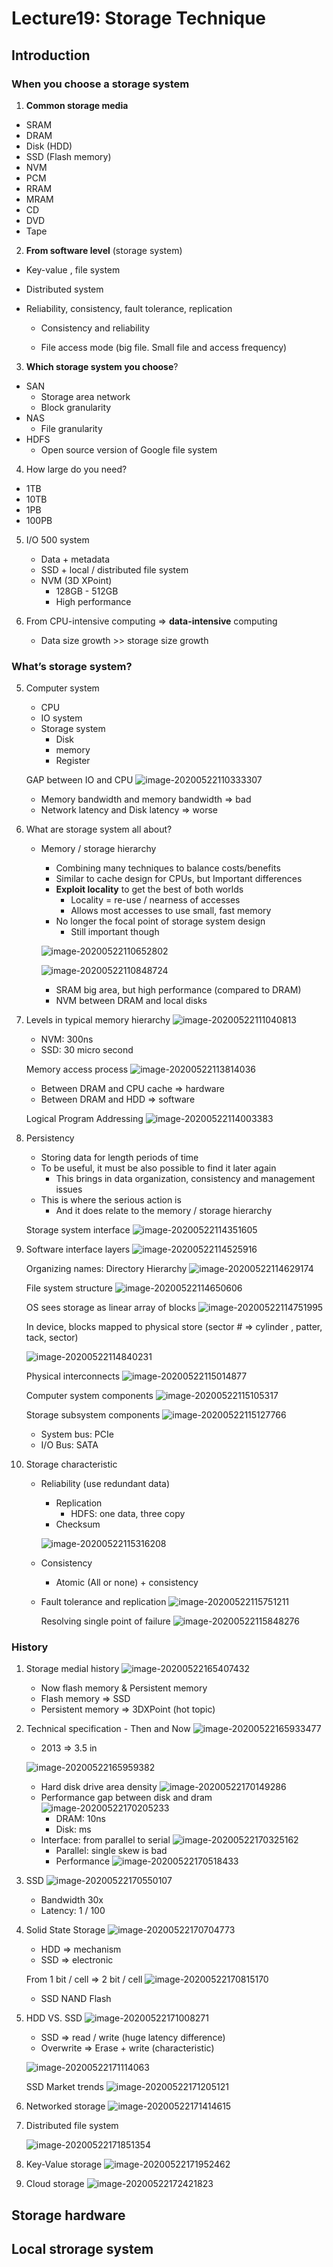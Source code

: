 # Lecture19: Storage Technique

## Introduction

### When you choose a storage system

1. **Common storage media**
  - SRAM
  - DRAM
  - Disk (HDD)
  - SSD (Flash memory)
  - NVM
  - PCM
  - RRAM
  - MRAM
  - CD
  - DVD
  - Tape

2. **From software level** (storage system)
  - Key-value , file system

  - Distributed system

  - Reliability, consistency, fault tolerance, replication
  
	- Consistency and reliability
	
	- File access mode (big file. Small file and access frequency)
3. **Which storage system you choose**?
  - SAN
    - Storage area network
    - Block granularity
  - NAS
    - File granularity
  - HDFS
    - Open source version of Google file system

4. How large do you need?
  - 1TB
  - 10TB
  - 1PB
  - 100PB


5. I/O 500 system

   - Data + metadata
   - SSD + local / distributed file system
   - NVM (3D XPoint)
     - 128GB - 512GB
     - High performance

4. From CPU-intensive computing => **data-intensive** computing

   - Data size growth >> storage size growth

### What’s storage system?

5. Computer system

   - CPU
   - IO system
   - Storage system
     - Disk 
     - memory
     - Register

   GAP between IO and CPU
   ![image-20200522110333307](lec19.assets/image-20200522110333307.png)

   - Memory bandwidth and memory bandwidth => bad
   - Network latency and Disk latency => worse

6. What are storage system all about?

   - Memory / storage hierarchy

     - Combining many techniques to balance costs/benefits
     - Similar to cache design for CPUs, but Important differences
     - **Exploit locality** to get the best of both worlds
       - Locality = re-use / nearness of accesses
       - Allows most accesses to use small, fast memory
     - No longer the focal point of storage system design
       - Still important though

     ![image-20200522110652802](lec19.assets/image-20200522110652802.png)

     ![image-20200522110848724](lec19.assets/image-20200522110848724.png)

     - SRAM big area, but high performance (compared to DRAM)
     - NVM between DRAM and local disks

     

7. Levels in typical memory hierarchy
   ![image-20200522111040813](lec19.assets/image-20200522111040813.png)

   - NVM: 300ns
   - SSD: 30 micro second

   Memory access process
   ![image-20200522113814036](lec19.assets/image-20200522113814036.png)

   - Between DRAM and CPU cache => hardware
   - Between DRAM and HDD => software

   Logical Program Addressing
   ![image-20200522114003383](lec19.assets/image-20200522114003383.png)

8. Persistency

   - Storing data for length periods of time
   - To be useful, it must be also possible to find it later again
     - This brings in data organization, consistency and management issues
   - This is where the serious action is
     - And it does relate to the memory / storage hierarchy

   Storage system interface
   ![image-20200522114351605](lec19.assets/image-20200522114351605.png)

9. Software interface layers
   ![image-20200522114525916](lec19.assets/image-20200522114525916.png)

   Organizing names: Directory Hierarchy
   ![image-20200522114629174](lec19.assets/image-20200522114629174.png)

   File system structure
   ![image-20200522114650606](lec19.assets/image-20200522114650606.png)

   OS sees storage as linear array of blocks
   ![image-20200522114751995](lec19.assets/image-20200522114751995.png)

   In device, blocks mapped to physical store (sector # => cylinder , patter, tack, sector)

   ![image-20200522114840231](lec19.assets/image-20200522114840231.png)

   Physical interconnects
   ![image-20200522115014877](lec19.assets/image-20200522115014877.png)

   Computer system components
   ![image-20200522115105317](lec19.assets/image-20200522115105317.png)

   Storage subsystem components
   ![image-20200522115127766](lec19.assets/image-20200522115127766.png)

   - System bus: PCIe
   - I/O Bus: SATA

10. Storage characteristic

    - Reliability (use redundant data)

      - Replication
        - HDFS: one data, three copy
      - Checksum

      ![image-20200522115316208](lec19.assets/image-20200522115316208.png)

    - Consistency

      - Atomic (All or none) + consistency

    - Fault tolerance and replication
      ![image-20200522115751211](lec19.assets/image-20200522115751211.png)

      Resolving single point of failure
      ![image-20200522115848276](lec19.assets/image-20200522115848276.png)

### History

1. Storage medial history
   ![image-20200522165407432](lec19.assets/image-20200522165407432.png)

   - Now flash memory & Persistent memory
   - Flash memory => SSD
   - Persistent memory => 3DXPoint (hot topic)

2. Technical specification - Then and Now
   ![image-20200522165933477](lec19.assets/image-20200522165933477.png)

   - 2013 => 3.5 in

   ![image-20200522165959382](lec19.assets/image-20200522165959382.png)

   - Hard disk drive area density
     ![image-20200522170149286](lec19.assets/image-20200522170149286.png)
   - Performance gap between disk and dram
     ![image-20200522170205233](lec19.assets/image-20200522170205233.png)
     - DRAM: 10ns
     - Disk: ms 
   - Interface: from parallel to serial
     ![image-20200522170325162](lec19.assets/image-20200522170325162.png)
     - Parallel: single skew is bad
     - Performance
       ![image-20200522170518433](lec19.assets/image-20200522170518433.png)

3. SSD
   ![image-20200522170550107](lec19.assets/image-20200522170550107.png)

   - Bandwidth 30x
   - Latency: 1 / 100

4. Solid State Storage
   ![image-20200522170704773](lec19.assets/image-20200522170704773.png)

   - HDD => mechanism
   - SSD => electronic 

   From 1 bit / cell => 2 bit / cell
   ![image-20200522170815170](lec19.assets/image-20200522170815170.png)

   - SSD NAND Flash

5. HDD VS. SSD
   ![image-20200522171008271](lec19.assets/image-20200522171008271.png)

   - SSD => read / write (huge latency difference)
   - Overwrite => Erase + write (characteristic)

   ![image-20200522171114063](lec19.assets/image-20200522171114063.png)

   SSD Market trends
   ![image-20200522171205121](lec19.assets/image-20200522171205121.png)

6. Networked storage
   ![image-20200522171414615](lec19.assets/image-20200522171414615.png)

7. Distributed file system

   ![image-20200522171851354](lec19.assets/image-20200522171851354.png)

8. Key-Value storage
   ![image-20200522171952462](lec19.assets/image-20200522171952462.png)

9. Cloud storage
   ![image-20200522172421823](lec19.assets/image-20200522172421823.png)


## Storage hardware

## Local strorage system

